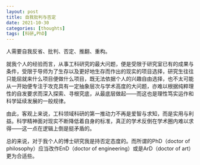 ```yaml
---
layout: post
title: 自我批判与否定
date: 2021-10-30
categories: [thoughts]
tags: [科研,PhD]
---
```


人需要自我反省、批判、否定、推翻、重构。

就我个人的经验而言，从事工科研究的最大问题，便是受限于研究室已有的成果与条件，受限于导师为了生存以及更好地生存而作出的现实的项目选择，研究生往往只能屈就来什么项目便做什么项目，既无法依据个人的兴趣自由选择，也不太可能从一开始便专注于攻克具有一定抽象层次与学术高度的大问题，亦难以根据纯粹理性的自发要求而深入探索、寻根究底，从最底层做起——而这也是理性笃实运作和科学延续发展的一般规律。

由此，客观上来说，工科领域科研的第一推动力不再是爱智与求知，而是实用与利益。科学精神面对现实不断降低着自身的标准，真正的学术反倒在学术圈内难以求得——这一点在逻辑上倒是挺矛盾的。

总的来说，对于我个人的博士研究我是持否定态度的。而所谓的PhD（doctor of philosophy）应当改作EnD（doctor of engineering）或是ArD（doctor of art）更为合适些。
